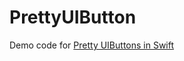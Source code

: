 # PrettyUIButton
Demo code for [Pretty UIButtons in Swift](http://localhost:4000/pretty-uibuttons-in-swift/)
